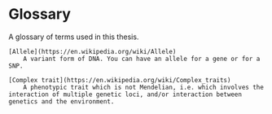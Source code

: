 # Glossary

A glossary of terms used in this thesis.

```{glossary}
[Allele](https://en.wikipedia.org/wiki/Allele)
    A variant form of DNA. You can have an allele for a gene or for a SNP.
    
[Complex trait](https://en.wikipedia.org/wiki/Complex_traits)
    A phenotypic trait which is not Mendelian, i.e. which involves the interaction of multiple genetic loci, and/or interaction between genetics and the environment.
```